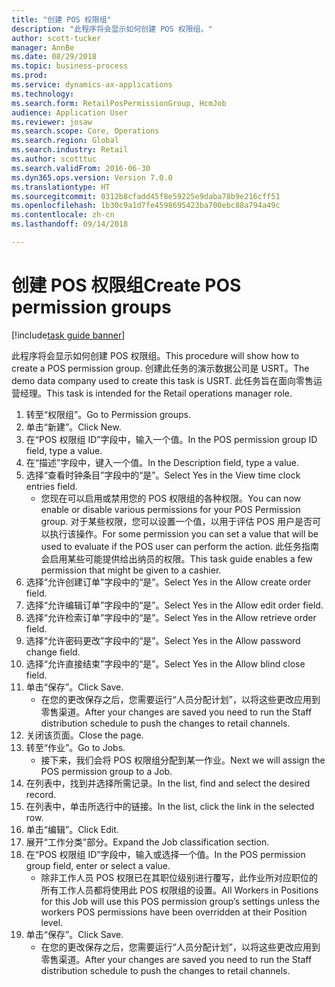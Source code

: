 ```yaml
--- 
title: "创建 POS 权限组"
description: "此程序将会显示如何创建 POS 权限组。"
author: scott-tucker
manager: AnnBe
ms.date: 08/29/2018
ms.topic: business-process
ms.prod: 
ms.service: dynamics-ax-applications
ms.technology: 
ms.search.form: RetailPosPermissionGroup, HcmJob
audience: Application User
ms.reviewer: josaw
ms.search.scope: Core, Operations
ms.search.region: Global
ms.search.industry: Retail
ms.author: scotttuc
ms.search.validFrom: 2016-06-30
ms.dyn365.ops.version: Version 7.0.0
ms.translationtype: HT
ms.sourcegitcommit: 0312b8cfadd45f8e59225e9daba78b9e216cff51
ms.openlocfilehash: 1b30c9a1d7fe4598695423ba700ebc88a794a49c
ms.contentlocale: zh-cn
ms.lasthandoff: 09/14/2018

---
```

# <a name="create-pos-permission-groups"></a><span data-ttu-id="cd854-103">创建 POS 权限组</span><span class="sxs-lookup"><span data-stu-id="cd854-103">Create POS permission groups</span></span>

[!include[task guide banner](../includes/task-guide-banner.md)]

<span data-ttu-id="cd854-104">此程序将会显示如何创建 POS 权限组。</span><span class="sxs-lookup"><span data-stu-id="cd854-104">This procedure will show how to create a POS permission group.</span></span> <span data-ttu-id="cd854-105">创建此任务的演示数据公司是 USRT。</span><span class="sxs-lookup"><span data-stu-id="cd854-105">The demo data company used to create this task is USRT.</span></span> <span data-ttu-id="cd854-106">此任务旨在面向零售运营经理。</span><span class="sxs-lookup"><span data-stu-id="cd854-106">This task is intended for the Retail operations manager role.</span></span>

1. <span data-ttu-id="cd854-107">转至“权限组”。</span><span class="sxs-lookup"><span data-stu-id="cd854-107">Go to Permission groups.</span></span>
2. <span data-ttu-id="cd854-108">单击“新建”。</span><span class="sxs-lookup"><span data-stu-id="cd854-108">Click New.</span></span>
3. <span data-ttu-id="cd854-109">在“POS 权限组 ID”字段中，输入一个值。</span><span class="sxs-lookup"><span data-stu-id="cd854-109">In the POS permission group ID field, type a value.</span></span>
4. <span data-ttu-id="cd854-110">在“描述”字段中，键入一个值。</span><span class="sxs-lookup"><span data-stu-id="cd854-110">In the Description field, type a value.</span></span>
5. <span data-ttu-id="cd854-111">选择“查看时钟条目”字段中的“是”。</span><span class="sxs-lookup"><span data-stu-id="cd854-111">Select Yes in the View time clock entries field.</span></span>
    * <span data-ttu-id="cd854-112">您现在可以启用或禁用您的 POS 权限组的各种权限。</span><span class="sxs-lookup"><span data-stu-id="cd854-112">You can now enable or disable various permissions for your POS Permission group.</span></span> <span data-ttu-id="cd854-113">对于某些权限，您可以设置一个值，以用于评估 POS 用户是否可以执行该操作。</span><span class="sxs-lookup"><span data-stu-id="cd854-113">For some permission you can set a value that will be used to evaluate if the POS user can perform the action.</span></span>  <span data-ttu-id="cd854-114">此任务指南会启用某些可能提供给出纳员的权限。</span><span class="sxs-lookup"><span data-stu-id="cd854-114">This task guide enables a few permission that might be given to a cashier.</span></span>  
6. <span data-ttu-id="cd854-115">选择“允许创建订单”字段中的“是”。</span><span class="sxs-lookup"><span data-stu-id="cd854-115">Select Yes in the Allow create order field.</span></span>
7. <span data-ttu-id="cd854-116">选择“允许编辑订单”字段中的“是”。</span><span class="sxs-lookup"><span data-stu-id="cd854-116">Select Yes in the Allow edit order field.</span></span>
8. <span data-ttu-id="cd854-117">选择“允许检索订单”字段中的“是”。</span><span class="sxs-lookup"><span data-stu-id="cd854-117">Select Yes in the Allow retrieve order field.</span></span>
9. <span data-ttu-id="cd854-118">选择“允许密码更改”字段中的“是”。</span><span class="sxs-lookup"><span data-stu-id="cd854-118">Select Yes in the Allow password change field.</span></span>
10. <span data-ttu-id="cd854-119">选择“允许直接结束”字段中的“是”。</span><span class="sxs-lookup"><span data-stu-id="cd854-119">Select Yes in the Allow blind close field.</span></span>
11. <span data-ttu-id="cd854-120">单击“保存”。</span><span class="sxs-lookup"><span data-stu-id="cd854-120">Click Save.</span></span>
    * <span data-ttu-id="cd854-121">在您的更改保存之后，您需要运行“人员分配计划”，以将这些更改应用到零售渠道。</span><span class="sxs-lookup"><span data-stu-id="cd854-121">After your changes are saved you need to run the Staff distribution schedule to push the changes to retail channels.</span></span>  
12. <span data-ttu-id="cd854-122">关闭该页面。</span><span class="sxs-lookup"><span data-stu-id="cd854-122">Close the page.</span></span>
13. <span data-ttu-id="cd854-123">转至“作业”。</span><span class="sxs-lookup"><span data-stu-id="cd854-123">Go to Jobs.</span></span>
    * <span data-ttu-id="cd854-124">接下来，我们会将 POS 权限组分配到某一作业。</span><span class="sxs-lookup"><span data-stu-id="cd854-124">Next we will assign the POS permission group to a Job.</span></span>  
14. <span data-ttu-id="cd854-125">在列表中，找到并选择所需记录。</span><span class="sxs-lookup"><span data-stu-id="cd854-125">In the list, find and select the desired record.</span></span>
15. <span data-ttu-id="cd854-126">在列表中，单击所选行中的链接。</span><span class="sxs-lookup"><span data-stu-id="cd854-126">In the list, click the link in the selected row.</span></span>
16. <span data-ttu-id="cd854-127">单击“编辑”。</span><span class="sxs-lookup"><span data-stu-id="cd854-127">Click Edit.</span></span>
17. <span data-ttu-id="cd854-128">展开“工作分类”部分。</span><span class="sxs-lookup"><span data-stu-id="cd854-128">Expand the Job classification section.</span></span>
18. <span data-ttu-id="cd854-129">在“POS 权限组 ID”字段中，输入或选择一个值。</span><span class="sxs-lookup"><span data-stu-id="cd854-129">In the POS permission group field, enter or select a value.</span></span>
    * <span data-ttu-id="cd854-130">除非工作人员 POS 权限已在其职位级别进行覆写，此作业所对应职位的所有工作人员都将使用此 POS 权限组的设置。</span><span class="sxs-lookup"><span data-stu-id="cd854-130">All Workers in Positions for this Job will use this POS permission group’s settings unless the workers POS permissions have been overridden at their Position level.</span></span>  
19. <span data-ttu-id="cd854-131">单击“保存”。</span><span class="sxs-lookup"><span data-stu-id="cd854-131">Click Save.</span></span>
    * <span data-ttu-id="cd854-132">在您的更改保存之后，您需要运行“人员分配计划”，以将这些更改应用到零售渠道。</span><span class="sxs-lookup"><span data-stu-id="cd854-132">After your changes are saved you need to run the Staff distribution schedule to push the changes to retail channels.</span></span>  



